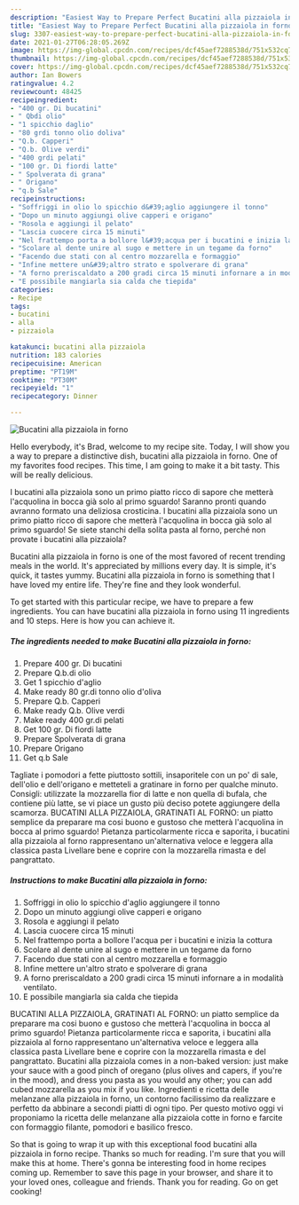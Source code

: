 ```yaml
---
description: "Easiest Way to Prepare Perfect Bucatini alla pizzaiola in forno"
title: "Easiest Way to Prepare Perfect Bucatini alla pizzaiola in forno"
slug: 3307-easiest-way-to-prepare-perfect-bucatini-alla-pizzaiola-in-forno
date: 2021-01-27T06:28:05.269Z
image: https://img-global.cpcdn.com/recipes/dcf45aef7288538d/751x532cq70/bucatini-alla-pizzaiola-in-forno-recipe-main-photo.jpg
thumbnail: https://img-global.cpcdn.com/recipes/dcf45aef7288538d/751x532cq70/bucatini-alla-pizzaiola-in-forno-recipe-main-photo.jpg
cover: https://img-global.cpcdn.com/recipes/dcf45aef7288538d/751x532cq70/bucatini-alla-pizzaiola-in-forno-recipe-main-photo.jpg
author: Ian Bowers
ratingvalue: 4.2
reviewcount: 48425
recipeingredient:
- "400 gr. Di bucatini"
- " Qbdi olio"
- "1 spicchio daglio"
- "80 grdi tonno olio doliva"
- "Q.b. Capperi"
- "Q.b. Olive verdi"
- "400 grdi pelati"
- "100 gr. Di fiordi latte"
- " Spolverata di grana"
- " Origano"
- "q.b Sale"
recipeinstructions:
- "Soffriggi in olio lo spicchio d&#39;aglio aggiungere il tonno"
- "Dopo un minuto aggiungi olive capperi e origano"
- "Rosola e aggiungi il pelato"
- "Lascia cuocere circa 15 minuti"
- "Nel frattempo porta a bollore l&#39;acqua per i bucatini e inizia la cottura"
- "Scolare al dente unire al sugo e mettere in un tegame da forno"
- "Facendo due stati con al centro mozzarella e formaggio"
- "Infine mettere un&#39;altro strato e spolverare di grana"
- "A forno preriscaldato a 200 gradi circa 15 minuti infornare a in modalità ventilato."
- "E possibile mangiarla sia calda che tiepida"
categories:
- Recipe
tags:
- bucatini
- alla
- pizzaiola

katakunci: bucatini alla pizzaiola 
nutrition: 183 calories
recipecuisine: American
preptime: "PT19M"
cooktime: "PT30M"
recipeyield: "1"
recipecategory: Dinner

---
```



![Bucatini alla pizzaiola in forno](https://img-global.cpcdn.com/recipes/dcf45aef7288538d/751x532cq70/bucatini-alla-pizzaiola-in-forno-recipe-main-photo.jpg)

Hello everybody, it's Brad, welcome to my recipe site. Today, I will show you a way to prepare a distinctive dish, bucatini alla pizzaiola in forno. One of my favorites food recipes. This time, I am going to make it a bit tasty. This will be really delicious.

I bucatini alla pizzaiola sono un primo piatto ricco di sapore che metterà l&#39;acquolina in bocca già solo al primo sguardo! Saranno pronti quando avranno formato una deliziosa crosticina. I bucatini alla pizzaiola sono un primo piatto ricco di sapore che metterà l&#39;acquolina in bocca già solo al primo sguardo! Se siete stanchi della solita pasta al forno, perché non provate i bucatini alla pizzaiola?

Bucatini alla pizzaiola in forno is one of the most favored of recent trending meals in the world. It's appreciated by millions every day. It is simple, it's quick, it tastes yummy. Bucatini alla pizzaiola in forno is something that I have loved my entire life. They're fine and they look wonderful.


To get started with this particular recipe, we have to prepare a few ingredients. You can have bucatini alla pizzaiola in forno using 11 ingredients and 10 steps. Here is how you can achieve it.

<!--inarticleads1-->

##### The ingredients needed to make Bucatini alla pizzaiola in forno:

1. Prepare 400 gr. Di bucatini
1. Prepare  Q.b.di olio
1. Get 1 spicchio d&#39;aglio
1. Make ready 80 gr.di tonno olio d&#39;oliva
1. Prepare Q.b. Capperi
1. Make ready Q.b. Olive verdi
1. Make ready 400 gr.di pelati
1. Get 100 gr. Di fiordi latte
1. Prepare  Spolverata di grana
1. Prepare  Origano
1. Get q.b Sale


Tagliate i pomodori a fette piuttosto sottili, insaporitele con un po&#39; di sale, dell&#39;olio e dell&#39;origano e metteteli a gratinare in forno per qualche minuto. Consigli: utilizzate la mozzarella fior di latte e non quella di bufala, che contiene più latte, se vi piace un gusto più deciso potete aggiungere della scamorza. BUCATINI ALLA PIZZAIOLA, GRATINATI AL FORNO: un piatto semplice da preparare ma cosi buono e gustoso che metterà l&#39;acquolina in bocca al primo sguardo! Pietanza particolarmente ricca e saporita, i bucatini alla pizzaiola al forno rappresentano un&#39;alternativa veloce e leggera alla classica pasta Livellare bene e coprire con la mozzarella rimasta e del pangrattato. 

<!--inarticleads2-->

##### Instructions to make Bucatini alla pizzaiola in forno:

1. Soffriggi in olio lo spicchio d&#39;aglio aggiungere il tonno
1. Dopo un minuto aggiungi olive capperi e origano
1. Rosola e aggiungi il pelato
1. Lascia cuocere circa 15 minuti
1. Nel frattempo porta a bollore l&#39;acqua per i bucatini e inizia la cottura
1. Scolare al dente unire al sugo e mettere in un tegame da forno
1. Facendo due stati con al centro mozzarella e formaggio
1. Infine mettere un&#39;altro strato e spolverare di grana
1. A forno preriscaldato a 200 gradi circa 15 minuti infornare a in modalità ventilato.
1. E possibile mangiarla sia calda che tiepida


BUCATINI ALLA PIZZAIOLA, GRATINATI AL FORNO: un piatto semplice da preparare ma cosi buono e gustoso che metterà l&#39;acquolina in bocca al primo sguardo! Pietanza particolarmente ricca e saporita, i bucatini alla pizzaiola al forno rappresentano un&#39;alternativa veloce e leggera alla classica pasta Livellare bene e coprire con la mozzarella rimasta e del pangrattato. Bucatini alla pizzaiola comes in a non-baked version: just make your sauce with a good pinch of oregano (plus olives and capers, if you&#39;re in the mood), and dress you pasta as you would any other; you can add cubed mozzarella as you mix if you like. Ingredienti e ricetta delle melanzane alla pizzaiola in forno, un contorno facilissimo da realizzare e perfetto da abbinare a secondi piatti di ogni tipo. Per questo motivo oggi vi proponiamo la ricetta delle melanzane alla pizzaiola cotte in forno e farcite con formaggio filante, pomodori e basilico fresco. 

So that is going to wrap it up with this exceptional food bucatini alla pizzaiola in forno recipe. Thanks so much for reading. I'm sure that you will make this at home. There's gonna be interesting food in home recipes coming up. Remember to save this page in your browser, and share it to your loved ones, colleague and friends. Thank you for reading. Go on get cooking!
